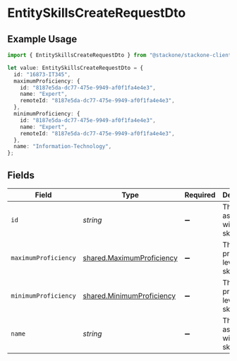 # EntitySkillsCreateRequestDto

## Example Usage

```typescript
import { EntitySkillsCreateRequestDto } from "@stackone/stackone-client-ts/sdk/models/shared";

let value: EntitySkillsCreateRequestDto = {
  id: "16873-IT345",
  maximumProficiency: {
    id: "8187e5da-dc77-475e-9949-af0f1fa4e4e3",
    name: "Expert",
    remoteId: "8187e5da-dc77-475e-9949-af0f1fa4e4e3",
  },
  minimumProficiency: {
    id: "8187e5da-dc77-475e-9949-af0f1fa4e4e3",
    name: "Expert",
    remoteId: "8187e5da-dc77-475e-9949-af0f1fa4e4e3",
  },
  name: "Information-Technology",
};
```

## Fields

| Field                                                                         | Type                                                                          | Required                                                                      | Description                                                                   | Example                                                                       |
| ----------------------------------------------------------------------------- | ----------------------------------------------------------------------------- | ----------------------------------------------------------------------------- | ----------------------------------------------------------------------------- | ----------------------------------------------------------------------------- |
| `id`                                                                          | *string*                                                                      | :heavy_minus_sign:                                                            | The ID associated with this skill                                             | 16873-IT345                                                                   |
| `maximumProficiency`                                                          | [shared.MaximumProficiency](../../../sdk/models/shared/maximumproficiency.md) | :heavy_minus_sign:                                                            | The proficiency level of the skill                                            |                                                                               |
| `minimumProficiency`                                                          | [shared.MinimumProficiency](../../../sdk/models/shared/minimumproficiency.md) | :heavy_minus_sign:                                                            | The proficiency level of the skill                                            |                                                                               |
| `name`                                                                        | *string*                                                                      | :heavy_minus_sign:                                                            | The name associated with this skill                                           | Information-Technology                                                        |